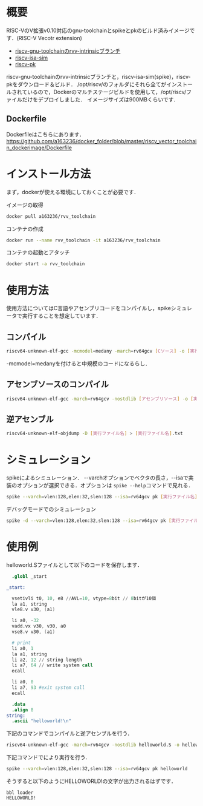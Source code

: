# 概要
RISC-VのV拡張v0.10対応のgnu-toolchainとspikeとpkのビルド済みイメージです．(RISC-V Vecotr extension)

- [riscv-gnu-toolchainのrvv-intrinsicブランチ](https://github.com/riscv/riscv-gnu-toolchain/tree/rvv-intrinsic)
- [riscv-isa-sim](https://github.com/riscv/riscv-isa-sim)
- [riscv-pk](https://github.com/riscv/riscv-pk)

riscv-gnu-toolchainのrvv-intrinsicブランチと，riscv-isa-sim(spike)，riscv-pkをダウンロード＆ビルド． /opt/riscv/のフォルダにそれら全てがインストールされているので，Dockerのマルチステージビルドを使用して，/opt/riscv/ファイルだけをデプロイしました．
イメージサイズは900MBくらいです．

## Dockerfile
Dockerfileはこちらにあります．
https://github.com/a163236/docker_folder/blob/master/riscv_vector_toolchain_dockerimage/Dockerfile

# インストール方法

まず，dockerが使える環境にしておくことが必要です．

イメージの取得
```bash
docker pull a163236/rvv_toolchain
```

コンテナの作成
```bash
docker run --name rvv_toolchain -it a163236/rvv_toolchain
```

コンテナの起動とアタッチ
```bash
docker start -a rvv_toolchain
```

# 使用方法

使用方法についてはC言語やアセンブリコードをコンパイルし，spikeシミュレータで実行することを想定しています．

## コンパイル

```bash
riscv64-unknown-elf-gcc -mcmodel=medany -march=rv64gcv [Cソース] -o [実行ファイル名]
```
-mcmodel=medanyを付けると中規模のコードになるらし．

## アセンブソースのコンパイル
```bash
riscv64-unknown-elf-gcc -march=rv64gcv -nostdlib [アセンブリソース] -o [実行ファイル名]
```

## 逆アセンブル

```bash
riscv64-unknown-elf-objdump -D [実行ファイル名] > [実行ファイル名].txt
```

# シミュレーション
spikeによるシミュレーション．
--varchオプションでベクタの長さ，--isaで実装のオプションが選択できる．オプションは ```spike --help```コマンドで見れる．

```bash
spike --varch=vlen:128,elen:32,slen:128 --isa=rv64gcv pk [実行ファイル名]
```

デバッグモードでのシミュレーション
```bash
spike -d --varch=vlen:128,elen:32,slen:128 --isa=rv64gcv pk [実行ファイル名]
```

# 使用例
helloworld.Sファイルとして以下のコードを保存します．

```asm:helloworld.S
  .globl _start

_start:

  vsetivli t0, 10, e8 //AVL=10, vtype=8bit // 8bitが10個
  la a1, string
  vle8.v v30, (a1)

  li a0, -32
  vadd.vx v30, v30, a0
  vse8.v v30, (a1)

  # print
  li a0, 1
  la a1, string
  li a2, 12 // string length
  li a7, 64 // write system call
  ecall

  li a0, 0
  li a7, 93 #exit system call
  ecall

  .data 
  .align 8
string:
  .ascii "helloworld!\n"
```

下記のコマンドでコンパイルと逆アセンブルを行う．

```bash
riscv64-unknown-elf-gcc -march=rv64gcv -nostdlib helloworld.S -o helloworld && riscv64-unknown-elf-objdump -D helloworld > helloworld.txt
```

下記コマンドでにより実行を行う．

```bash
spike --varch=vlen:128,elen:32,slen:128 --isa=rv64gcv pk helloworld
```

そうすると以下のようにHELLOWORLD!の文字が出力されるはずです．

```
bbl loader
HELLOWORLD!
```